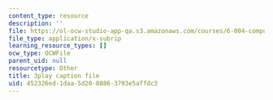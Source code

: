 ```yaml
---
content_type: resource
description: ''
file: https://ol-ocw-studio-app-qa.s3.amazonaws.com/courses/6-004-computation-structures-spring-2017/452326ed1daa5d2088863793e5affdc3_Z7pKkCDmHh0.vtt
file_type: application/x-subrip
learning_resource_types: []
ocw_type: OCWFile
parent_uid: null
resourcetype: Other
title: 3play caption file
uid: 452326ed-1daa-5d20-8886-3793e5affdc3
---
```

